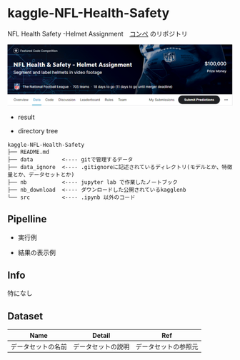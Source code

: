 
# kaggle-NFL-Health-Safety
NFL Health Safety -Helmet Assignment　[コンペ](https://www.kaggle.com/c/nfl-health-and-safety-helmet-assignment)
のリポジトリ

![](https://github.com/utibori-jp/kaggle-NFL-Health-Safety/blob/main/NFL_HELTH.png)

* result

- directory tree
```
kaggle-NFL-Health-Safety
├── README.md
├── data         <---- gitで管理するデータ
├── data_ignore  <---- .gitignoreに記述されているディレクトリ(モデルとか、特徴量とか、データセットとか)
├── nb           <---- jupyter lab で作業したノートブック
├── nb_download  <---- ダウンロードした公開されているkagglenb
└── src          <---- .ipynb 以外のコード
```

## Pipelline
- 実行例

- 結果の表示例

## Info
特になし

## Dataset
|Name|Detail|Ref|
|---|---|---|
|データセットの名前|データセットの説明|データセットの参照元|





